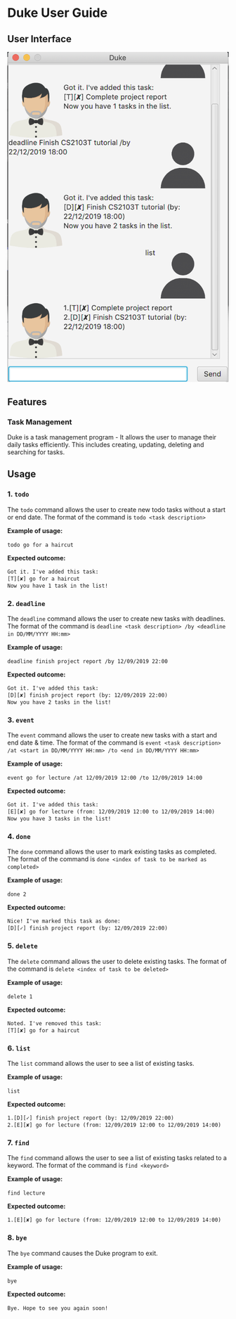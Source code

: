 # Duke User Guide

## User Interface
![](Ui.png)

## Features 

### Task Management
Duke is a task management program - It allows the user to manage their daily tasks efficiently. This includes creating,
updating, deleting and searching for tasks.

## Usage

### 1. `todo`

The `todo` command allows the user to create new todo tasks without a start or end date.
The format of the command is `todo <task description>`

**Example of usage:**

`todo go for a haircut`

**Expected outcome:**

```
Got it. I've added this task:
[T][✘] go for a haircut
Now you have 1 task in the list!
```

### 2. `deadline`

The `deadline` command allows the user to create new tasks with deadlines.
The format of the command is `deadline <task description> /by <deadline in DD/MM/YYYY HH:mm>`

**Example of usage:**

`deadline finish project report /by 12/09/2019 22:00`

**Expected outcome:**

```
Got it. I've added this task:
[D][✘] finish project report (by: 12/09/2019 22:00)
Now you have 2 tasks in the list!
```

### 3. `event`

The `event` command allows the user to create new tasks with a start and end date & time.
The format of the command is `event <task description> /at <start in DD/MM/YYYY HH:mm> /to <end in DD/MM/YYYY HH:mm>`

**Example of usage:**

`event go for lecture /at 12/09/2019 12:00 /to 12/09/2019 14:00`

**Expected outcome:**

```
Got it. I've added this task:
[E][✘] go for lecture (from: 12/09/2019 12:00 to 12/09/2019 14:00)
Now you have 3 tasks in the list!
```

### 4. `done`

The `done` command allows the user to mark existing tasks as completed.
The format of the command is `done <index of task to be marked as completed>`

**Example of usage:**

`done 2`

**Expected outcome:**

```
Nice! I've marked this task as done:
[D][✓] finish project report (by: 12/09/2019 22:00)
```

### 5. `delete`

The `delete` command allows the user to delete existing tasks.
The format of the command is `delete <index of task to be deleted>`


**Example of usage:**

`delete 1`

**Expected outcome:**

```
Noted. I've removed this task:
[T][✘] go for a haircut
```

### 6. `list`

The `list` command allows the user to see a list of existing tasks.

**Example of usage:**

`list`

**Expected outcome:**

```
1.[D][✓] finish project report (by: 12/09/2019 22:00)
2.[E][✘] go for lecture (from: 12/09/2019 12:00 to 12/09/2019 14:00)
```

### 7. `find`

The `find` command allows the user to see a list of existing tasks related to a keyword.
The format of the command is `find <keyword>`

**Example of usage:**

`find lecture`

**Expected outcome:**

```
1.[E][✘] go for lecture (from: 12/09/2019 12:00 to 12/09/2019 14:00)
```

### 8. `bye`

The `bye` command causes the Duke program to exit.

**Example of usage:**

`bye`

**Expected outcome:**

`Bye. Hope to see you again soon!`